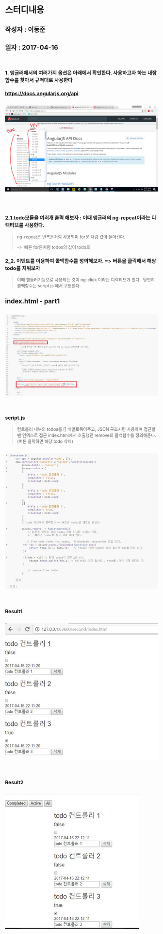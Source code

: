 # 스터디내용
## 작성자 : 이동준
## 일자 : 2017-04-16

<br/>

### 1. 앵귤러에서의 여러가지 옵션은 아래에서 확인한다. 사용하고자 하는 내장함수를 찾아서 규격대로 사용한다
### https://docs.angularjs.org/api 
## ![사진](https://github.com/leedongjoon121/Angularjs_study/blob/AnLec2/img/angular_api.png?raw=true)

<br/>

### 2_1.todo모듈을 여러개 출력 해보자 : 이때 앵귤러의 ng-repeat이라는 디렉티브를 사용한다.
> ng-repeat은 반복문처럼 사용되며 for문 처럼 값이 들어간다.
>  <div ng-repeat="todo in todos"> ->  빠른 for문처럼 todos의 값이 todo로 

### 2_2. 이벤트를 이용하여 콜백함수를 정의해보자.  =>  버튼을 클릭해서 해당 todo를 지워보자
> 이때 핸들러기능으로 사용되는 것이 ng-click 이라는 디렉티브가 있다. 
> 당연히 콜백함수는 script.js 에서 구현한다.

## index.html - part1
## ![사진](https://github.com/leedongjoon121/Angularjs_study/blob/AnLec2/img/indexhtml1.JPG?raw=true)

<br/>

### script.js
> 컨트롤러 내부의 todos를 [] 배열로묶어주고, JSON 구조처럼 사용하며 접근할땐 인덱스로 접근
> index.html에서 호출했던 remove의 콜백함수를 정의해준다. (버튼 클릭하면 해당 todo 삭제)
## ![사진](https://github.com/leedongjoon121/Angularjs_study/blob/AnLec2/img/script.JPG?raw=true)

<br/>

### Result1
## ![사진](https://github.com/leedongjoon121/Angularjs_study/blob/AnLec2/img/result1.JPG?raw=true)

<br/>

### Result2
## ![사진](https://github.com/leedongjoon121/Angularjs_study/blob/AnLec2/img/result2.JPG?raw=true)
